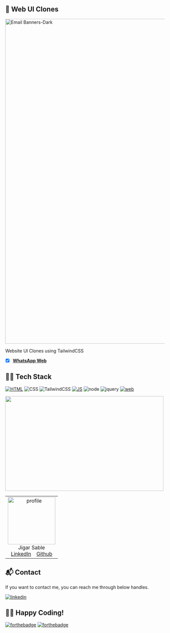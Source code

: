 ## 🚀 Web UI Clones

<img width="1028" alt="Email Banners-Dark" src="https://miro.medium.com/max/1400/1*yAF_t4QQSE1kX_Oj69AOkw.png">

Website UI Clones using TailwindCSS

- [x] <a href="https://replit.com/@OngunAkay/whatsapp-clone" target="_blank">**WhatsApp Web**</a>

## 🧑‍💻 Tech Stack
[![HTML](https://img.shields.io/badge/html5%20-%23E34F26.svg?&style=for-the-badge&logo=html5&logoColor=white)](https://github.com/jigar-sable/Web-UI-Clones/search?l=html)
![CSS](https://img.shields.io/badge/CSS3-1572B6?style=for-the-badge&logo=css3&logoColor=white)
![TailwindCSS](https://img.shields.io/badge/Tailwind_CSS-38B2AC?style=for-the-badge&logo=tailwind-css&logoColor=white)
[![JS](https://img.shields.io/badge/javascript%20-%23323330.svg?&style=for-the-badge&logo=javascript&logoColor=%23F7DF1E)](https://github.com/jigar-sable/Web-UI-Clones/search?l=javascript)
![node](https://img.shields.io/badge/Node.js-43853D?style=for-the-badge&logo=node.js&logoColor=white)
![jquery](https://img.shields.io/badge/jquery-%230769AD.svg?style=for-the-badge&logo=jquery&logoColor=white)
[![web](https://img.shields.io/badge/Netlify-00C7B7?style=for-the-badge&logo=netlify&logoColor=white)](https://youtubewebui.netlify.app)

<img src="https://user-images.githubusercontent.com/64949957/130316476-55a7b91e-801e-4698-8c87-31ae3cd1d1b8.png" height=300 width=500/>


<table>
  <tr>
    <td align="center">
      <img src="https://avatars.githubusercontent.com/u/64949957" width="150px" alt="profile" />
      <br/>
      Jigar Sable
      <br/>
      <a href="https://www.linkedin.com/in/ongunakay/">LinkedIn</a>&nbsp;&nbsp;&nbsp;
      <a href="https://github.com/ongunakaycom">Github</a>
    </td> 
  </tr>
</table>


<h2>📬 Contact</h2>

If you want to contact me, you can reach me through below handles.

[![linkedin](https://s3.envato.com/files/428302747/43.png)](https://www.linkedin.com/in/ongunakay/)

## 👨‍💻 Happy Coding!

[![forthebadge](https://forthebadge.com/images/badges/built-with-love.svg)](https://forthebadge.com)
[![forthebadge](https://forthebadge.com/images/badges/built-by-developers.svg)](https://forthebadge.com)
